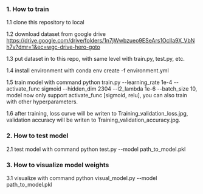 ### 1. How to train

  1.1 clone this repository to local
  
  1.2 download dataset from google drive https://drive.google.com/drive/folders/1n7jWwbzueo9ESeArs1OcIla9X_VbNh7v?dmr=1&ec=wgc-drive-hero-goto
  
  1.3 put dataset in to this repo, with same level with train.py, test.py, etc.
  
  1.4 install environment with conda env create -f environment.yml
  
  1.5 train model with command python train.py --learning_rate 1e-4 --activate_func sigmoid --hidden_dim 2304 --l2_lambda 1e-6 --batch_size 10, model now only support activate_func [sigmoid, relu], you can also train with other hyperparameters.
  
  1.6 after training, loss curve will be writen to Training_validation_loss.jpg, validation accuracy will be writen to Training_validation_accuracy.jpg.

### 2. How to test model 

  2.1 test model with command python test.py --model path_to_model.pkl

### 3. How to visualize model weights

   3.1 visualize with command python visual_model.py --model path_to_model.pkl
